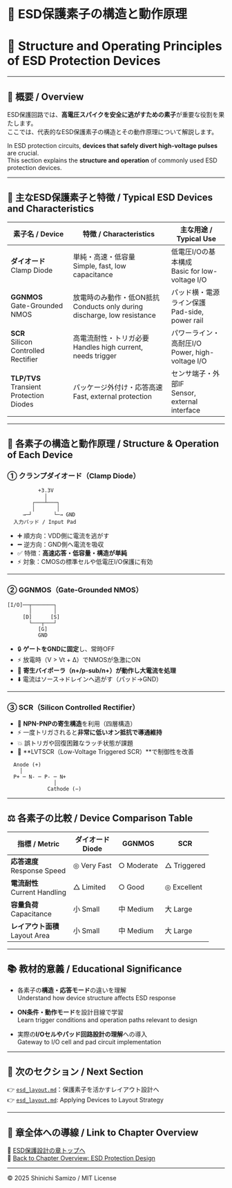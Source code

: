# 🔧 ESD保護素子の構造と動作原理  
# 🔧 Structure and Operating Principles of ESD Protection Devices

---

## 📘 概要 / Overview

ESD保護回路では、**高電圧スパイクを安全に逃がすための素子**が重要な役割を果たします。  
ここでは、代表的なESD保護素子の構造とその動作原理について解説します。

In ESD protection circuits, **devices that safely divert high-voltage pulses** are crucial.  
This section explains the **structure and operation** of commonly used ESD protection devices.

---

## 🔋 主なESD保護素子と特徴 / Typical ESD Devices and Characteristics

| 素子名 / Device | 特徴 / Characteristics | 主な用途 / Typical Use |
|-----------------|-------------------------|-------------------------|
| **ダイオード**<br>Clamp Diode | 単純・高速・低容量<br>Simple, fast, low capacitance | 低電圧I/Oの基本構成<br>Basic for low-voltage I/O |
| **GGNMOS**<br>Gate-Grounded NMOS | 放電時のみ動作・低ON抵抗<br>Conducts only during discharge, low resistance | パッド横・電源ライン保護<br>Pad-side, power rail |
| **SCR**<br>Silicon Controlled Rectifier | 高電流耐性・トリガ必要<br>Handles high current, needs trigger | パワーライン・高耐圧I/O<br>Power, high-voltage I/O |
| **TLP/TVS**<br>Transient Protection Diodes | パッケージ外付け・応答高速<br>Fast, external protection | センサ端子・外部IF<br>Sensor, external interface |

---

## 📌 各素子の構造と動作原理 / Structure & Operation of Each Device

### ① クランプダイオード（Clamp Diode）

```
          +3.3V
            │
        ┌───┴───┐
        │       │
     →─┘       └─→ GND
  入力パッド / Input Pad
```

- ➕ 順方向：VDD側に電流を逃がす  
- ➖ 逆方向：GND側へ電流を吸収  
- ✅ 特徴：**高速応答・低容量・構造が単純**  
- ⚡ 対象：CMOSの標準セルや低電圧I/O保護に有効

---

### ② GGNMOS（Gate-Grounded NMOS）

```
[I/O]──┬───────┐
       │       │
     [D]      [S]
       └───┬───┘
          [G]
          GND
```

- 🔒 **ゲートをGNDに固定**し、常時OFF  
- ⚡ 放電時（V > Vt + Δ）でNMOSが急激にON  
- 🔁 **寄生バイポーラ（n+/p-sub/n+）が動作し大電流を処理**  
- ⬇️ 電流はソース→ドレインへ逃がす（パッド→GND）

---

### ③ SCR（Silicon Controlled Rectifier）

- 🔋 **NPN-PNPの寄生構造**を利用（四層構造）  
- ⚡ 一度トリガされると**非常に低いオン抵抗で導通維持**  
- 💥 誤トリガや回復困難なラッチ状態が課題  
- 🧪 **LVTSCR（Low-Voltage Triggered SCR）**で制御性を改善

```
  Anode (+)
    │
  P+ ─ N- ─ P- ─ N+ 
               │
             Cathode (−)
```

---

## ⚖️ 各素子の比較 / Device Comparison Table

| 指標 / Metric | ダイオード<br>Diode | GGNMOS | SCR |
|----------------|-----------------------|--------|-----|
| **応答速度**<br>Response Speed | ◎ Very Fast | ○ Moderate | △ Triggered |
| **電流耐性**<br>Current Handling | △ Limited | ○ Good | ◎ Excellent |
| **容量負荷**<br>Capacitance | 小 Small | 中 Medium | 大 Large |
| **レイアウト面積**<br>Layout Area | 小 Small | 中 Medium | 大 Large |

---

## 📚 教材的意義 / Educational Significance

- 各素子の**構造・応答モード**の違いを理解  
  Understand how device structure affects ESD response

- **ON条件・動作モード**を設計目線で学習  
  Learn trigger conditions and operation paths relevant to design

- 実際の**I/Oセルやパッド回路設計の理解**への導入  
  Gateway to I/O cell and pad circuit implementation

---

## 🔗 次のセクション / Next Section

👉 [`esd_layout.md`](./esd_layout.md)：保護素子を活かすレイアウト設計へ  
👉 [`esd_layout.md`](./esd_layout.md): Applying Devices to Layout Strategy

---

## 🧭 章全体への導線 / Link to Chapter Overview

📂 [ESD保護設計の章トップへ](../d_chapter3_esd_protection_design/README.md)  
📂 [Back to Chapter Overview: ESD Protection Design](../d_chapter3_esd_protection_design/README.md)

---

© 2025 Shinichi Samizo / MIT License

